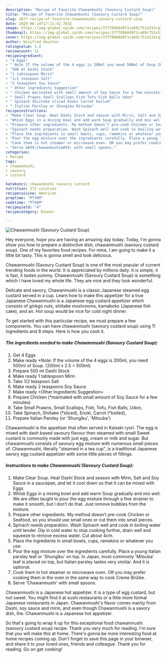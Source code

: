 ```yaml
---
description: "Recipe of Favorite Chawanmushi (Savoury Custard Soup)"
title: "Recipe of Favorite Chawanmushi (Savoury Custard Soup)"
slug: 2677-recipe-of-favorite-chawanmushi-savoury-custard-soup
date: 2020-06-14T17:11:42.763Z
image: https://img-global.cpcdn.com/recipes/377f89b8d9f1ca69/751x532cq70/chawanmushi-savoury-custard-soup-recipe-main-photo.jpg
thumbnail: https://img-global.cpcdn.com/recipes/377f89b8d9f1ca69/751x532cq70/chawanmushi-savoury-custard-soup-recipe-main-photo.jpg
cover: https://img-global.cpcdn.com/recipes/377f89b8d9f1ca69/751x532cq70/chawanmushi-savoury-custard-soup-recipe-main-photo.jpg
author: Winifred Houston
ratingvalue: 3.4
reviewcount: 11
recipeingredient:
- "4 Eggs"
- " Note If the volume of the 4 eggs is 200ml you need 500ml of Soup 200ml x 25  500ml"
- "500 ml Dashi Stock"
- "1 tablespoon Mirin"
- "1/2 teaspoon Salt"
- "2 teaspoons Soy Sauce"
- " Other Ingredients Suggestion"
- " Chicken marinated with small amount of Soy Sauce for a few minutes"
- " Small Prawns Small Scallops Fish Tofu Fish Balls Udon"
- " Spinach Shiitake sliced Enoki Carrot boiled"
- " Italian Parsley or Shungiku Mitsuba"
recipeinstructions:
- "Make Clear Soup. Heat Dashi Stock and season with Mirin, Salt and Soy Sauce in a saucepan, and let it cool down so that it can be mixed with Eggs."
- "Whisk Eggs in a mixing bowl and add warm Soup gradually and mix well. We are often taught to pour the egg mixture through a fine strainer to make it smooth, but I don’t do that. Just remove bubbles from the mixture."
- "Prepare other ingredients. My method doesn’t pre-cook Chicken or Seafood, so you should use small ones or cut them into small pieces."
- "Spinach needs preparation. Wash Spinach well and cook in boiling water until tender. Dip in cold water to stop cooking further, drain well and squeeze to remove excess water. Cut about 4cm."
- "Place the ingredients in small bowls, cups, ramekins or whatever you use."
- "Pour the egg mixture over the ingredients carefully. Place a young Italian parsley leaf or &#39;Shungiku&#39; on top. In Japan, most commonly &#39;Mitsuba&#39; leaf is placed on top, but Italian parsley tastes very similar. And it is optional."
- "Cook them in hot steamer or microwave oven. OR you may prefer cooking them in the oven in the same way to cook Creme Brûlée."
- "Serve &#39;Chawanmushi&#39; with small spoons."
categories:
- Recipe
tags:
- chawanmushi
- savoury
- custard

katakunci: chawanmushi savoury custard 
nutrition: 172 calories
recipecuisine: American
preptime: "PT36M"
cooktime: "PT46M"
recipeyield: "4"
recipecategory: Dinner

---
```



![Chawanmushi (Savoury Custard Soup)](https://img-global.cpcdn.com/recipes/377f89b8d9f1ca69/751x532cq70/chawanmushi-savoury-custard-soup-recipe-main-photo.jpg)

Hey everyone, hope you are having an amazing day today. Today, I'm gonna show you how to prepare a distinctive dish, chawanmushi (savoury custard soup). One of my favorites food recipes. For mine, I am going to make it a little bit tasty. This is gonna smell and look delicious.

Chawanmushi (Savoury Custard Soup) is one of the most popular of current trending foods in the world. It is appreciated by millions daily. It is simple, it is fast, it tastes yummy. Chawanmushi (Savoury Custard Soup) is something which I have loved my whole life. They are nice and they look wonderful.

Delicate and savory, Chawanmushi is a classic Japanese steamed egg custard served in a cup. Learn how to make this appetizer for a true Japanese Chawanmushi is a Japanese egg custard appetizer which consists of ginkgo nuts, shiitake mushrooms, kamaboko (Japanese fish cake), and an. Hot soup would be nice for cold night dinner.


To get started with this particular recipe, we must prepare a few components. You can have chawanmushi (savoury custard soup) using 11 ingredients and 8 steps. Here is how you cook it.

<!--inarticleads1-->

##### The ingredients needed to make Chawanmushi (Savoury Custard Soup):

1. Get 4 Eggs
1. Make ready  *Note: If the volume of the 4 eggs is 200ml, you need 500ml of Soup. (200ml x 2.5 = 500ml)
1. Prepare 500 ml Dashi Stock
1. Make ready 1 tablespoon Mirin
1. Take 1/2 teaspoon Salt
1. Make ready 2 teaspoons Soy Sauce
1. Make ready  &lt;Other Ingredients Suggestion&gt;
1. Prepare  Chicken (*marinated with small amount of Soy Sauce for a few minutes)
1. Take  Small Prawns, Small Scallops, Fish, Tofu, Fish Balls, Udon,
1. Take  Spinach, Shiitake (*sliced), Enoki, Carrot (*boiled),
1. Prepare  Italian Parsley (or &#39;Shungiku&#39;, &#39;Mitsuba&#39;)


Chawanmushi is the appetiser that often served in Kaiseki ryori. The egg is mixed with dash based savoury flavour then steamed with small Sweet custard is commonly made with just egg, cream or milk and sugar. But chawanmushi consists of savoury egg mixture with numerous small pieces of. Chawanmushi, literally &#34;steamed in a tea cup&#34;, is a traditional Japanese savory egg custard appetizer with some little pieces of fillings. 

<!--inarticleads2-->

##### Instructions to make Chawanmushi (Savoury Custard Soup):

1. Make Clear Soup. Heat Dashi Stock and season with Mirin, Salt and Soy Sauce in a saucepan, and let it cool down so that it can be mixed with Eggs.
1. Whisk Eggs in a mixing bowl and add warm Soup gradually and mix well. We are often taught to pour the egg mixture through a fine strainer to make it smooth, but I don’t do that. Just remove bubbles from the mixture.
1. Prepare other ingredients. My method doesn’t pre-cook Chicken or Seafood, so you should use small ones or cut them into small pieces.
1. Spinach needs preparation. Wash Spinach well and cook in boiling water until tender. Dip in cold water to stop cooking further, drain well and squeeze to remove excess water. Cut about 4cm.
1. Place the ingredients in small bowls, cups, ramekins or whatever you use.
1. Pour the egg mixture over the ingredients carefully. Place a young Italian parsley leaf or &#39;Shungiku&#39; on top. In Japan, most commonly &#39;Mitsuba&#39; leaf is placed on top, but Italian parsley tastes very similar. And it is optional.
1. Cook them in hot steamer or microwave oven. OR you may prefer cooking them in the oven in the same way to cook Creme Brûlée.
1. Serve &#39;Chawanmushi&#39; with small spoons.


Chawanmushi is a Japanese hot appetizer. It is a type of egg custard, but not sweet. You might find it at sushi restaurants or a little more formal Japanese restaurants in Japan. Chawanmushi&#39;s flavor comes mainly from Dashi, soy sauce and mirin, and even though Chawanmushi is a savory dish, the. Chawanmushi is a Japanese hot appetizer. 

So that's going to wrap it up for this exceptional food chawanmushi (savoury custard soup) recipe. Thank you very much for reading. I'm sure that you will make this at home. There's gonna be more interesting food at home recipes coming up. Don't forget to save this page in your browser, and share it to your loved ones, friends and colleague. Thank you for reading. Go on get cooking!
